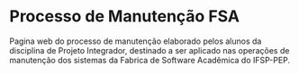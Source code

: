 # Processo de Manutenção FSA

Pagina web do processo de manutenção elaborado pelos alunos da disciplina de Projeto Integrador, destinado a ser aplicado nas operações de manutenção dos sistemas da Fabrica de Software Acadêmica do IFSP-PEP.
